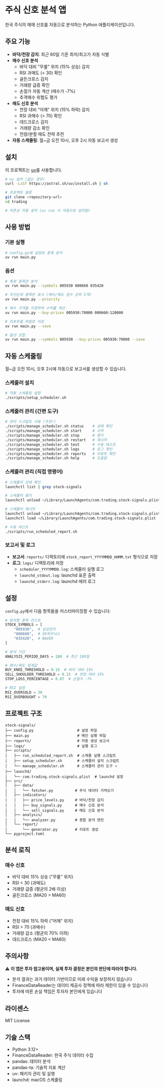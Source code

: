 # 주식 신호 분석 앱

한국 주식의 매매 신호를 자동으로 분석하는 Python 애플리케이션입니다.

## 주요 기능

- **바닥/천장 감지**: 최근 60일 기준 최저/최고가 자동 식별
- **매수 신호 분석**
  - 바닥 대비 "무릎" 위치 (15% 상승) 감지
  - RSI 과매도 (< 30) 확인
  - 골든크로스 감지
  - 거래량 급증 확인
  - 손절가 자동 계산 (매수가 -7%)
  - 추격매수 위험도 평가
- **매도 신호 분석**
  - 천장 대비 "어깨" 위치 (15% 하락) 감지
  - RSI 과매수 (> 70) 확인
  - 데드크로스 감지
  - 거래량 감소 확인
  - 전량/분할 매도 전략 추천
- **자동 스케줄링**: 월~금 오전 10시, 오후 2시 자동 보고서 생성

## 설치

이 프로젝트는 [uv](https://github.com/astral-sh/uv)를 사용합니다.

```bash
# uv 설치 (없는 경우)
curl -LsSf https://astral.sh/uv/install.sh | sh

# 프로젝트 클론
git clone <repository-url>
cd trading

# 의존성 자동 설치 (uv run 시 자동으로 설치됨)
```

## 사용 방법

### 기본 실행
```bash
# config.py에 설정된 종목 분석
uv run main.py
```

### 옵션
```bash
# 특정 종목만 분석
uv run main.py --symbols 005930 000660 035420

# 우선순위 종목만 표시 (매수/매도 점수 상위 5개)
uv run main.py --priority

# 매수 가격을 지정하여 수익률 계산
uv run main.py --buy-prices 005930:70000 000660:120000

# 리포트를 파일로 저장
uv run main.py --save

# 옵션 조합
uv run main.py --symbols 005930 --buy-prices 005930:70000 --save
```

## 자동 스케줄링

월~금 오전 10시, 오후 2시에 자동으로 보고서를 생성할 수 있습니다.

### 스케줄러 설치
```bash
# 자동 스케줄링 설정
./scripts/setup_scheduler.sh
```

### 스케줄러 관리 (간편 도구)
```bash
# 관리 스크립트 사용 (추천!)
./scripts/manage_scheduler.sh status    # 상태 확인
./scripts/manage_scheduler.sh start     # 시작
./scripts/manage_scheduler.sh stop      # 중지
./scripts/manage_scheduler.sh restart   # 재시작
./scripts/manage_scheduler.sh test      # 수동 테스트
./scripts/manage_scheduler.sh logs      # 로그 확인
./scripts/manage_scheduler.sh reports   # 리포트 확인
./scripts/manage_scheduler.sh help      # 도움말
```

### 스케줄러 관리 (직접 명령어)
```bash
# 스케줄러 상태 확인
launchctl list | grep stock-signals

# 스케줄러 중지
launchctl unload ~/Library/LaunchAgents/com.trading.stock-signals.plist

# 스케줄러 재시작
launchctl unload ~/Library/LaunchAgents/com.trading.stock-signals.plist
launchctl load ~/Library/LaunchAgents/com.trading.stock-signals.plist

# 수동 테스트
./scripts/run_scheduled_report.sh
```

### 보고서 및 로그
- **보고서**: `reports/` 디렉토리에 `stock_report_YYYYMMDD_HHMM.txt` 형식으로 저장
- **로그**: `logs/` 디렉토리에 저장
  - `scheduler_YYYYMMDD.log`: 스케줄러 실행 로그
  - `launchd_stdout.log`: launchd 표준 출력
  - `launchd_stderr.log`: launchd 에러 로그

## 설정

`config.py`에서 다음 항목들을 커스터마이징할 수 있습니다:

```python
# 분석할 종목 리스트
STOCK_SYMBOLS = [
    "005930",  # 삼성전자
    "000660",  # SK하이닉스
    "035420",  # NAVER
]

# 분석 기간
ANALYSIS_PERIOD_DAYS = 180  # 최근 180일

# 매수/매도 임계값
BUY_KNEE_THRESHOLD = 0.15  # 바닥 대비 15%
SELL_SHOULDER_THRESHOLD = 0.15  # 천장 대비 15%
STOP_LOSS_PERCENTAGE = 0.07  # 손절가 -7%

# RSI 설정
RSI_OVERSOLD = 30
RSI_OVERBOUGHT = 70
```

## 프로젝트 구조

```
stock-signals/
├── config.py                    # 설정 파일
├── main.py                      # 메인 실행 파일
├── reports/                     # 자동 생성 보고서
├── logs/                        # 실행 로그
├── scripts/
│   ├── run_scheduled_report.sh  # 스케줄 실행 스크립트
│   ├── setup_scheduler.sh       # 스케줄러 설치 스크립트
│   └── manage_scheduler.sh      # 스케줄러 관리 도구 ⭐
├── launchd/
│   └── com.trading.stock-signals.plist  # launchd 설정
├── src/
│   ├── data/
│   │   └── fetcher.py          # 주식 데이터 가져오기
│   ├── indicators/
│   │   ├── price_levels.py     # 바닥/천장 감지
│   │   ├── buy_signals.py      # 매수 신호 분석
│   │   └── sell_signals.py     # 매도 신호 분석
│   ├── analysis/
│   │   └── analyzer.py         # 종합 분석 엔진
│   └── report/
│       └── generator.py        # 리포트 생성
└── pyproject.toml
```

## 분석 로직

### 매수 신호
- 바닥 대비 15% 상승 ("무릎" 위치)
- RSI < 30 (과매도)
- 거래량 급증 (평균의 2배 이상)
- 골든크로스 (MA20 > MA60)

### 매도 신호
- 천장 대비 15% 하락 ("어깨" 위치)
- RSI > 70 (과매수)
- 거래량 감소 (평균의 70% 이하)
- 데드크로스 (MA20 < MA60)

## 주의사항

⚠️ **이 앱은 투자 참고용이며, 실제 투자 결정은 본인의 판단에 따라야 합니다.**

- 분석 결과는 과거 데이터 기반이므로 미래 수익을 보장하지 않습니다
- FinanceDataReader는 데이터 제공사 정책에 따라 제한이 있을 수 있습니다
- 투자에 따른 손실 책임은 투자자 본인에게 있습니다

## 라이센스

MIT License

## 기술 스택

- Python 3.12+
- FinanceDataReader: 한국 주식 데이터 수집
- pandas: 데이터 분석
- pandas-ta: 기술적 지표 계산
- uv: 패키지 관리 및 실행
- launchd: macOS 스케줄링
